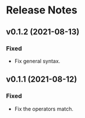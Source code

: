 # Release Notes

## v0.1.2 (2021-08-13)

### Fixed

- Fix general syntax.

## v0.1.1 (2021-08-12)

### Fixed

- Fix the operators match.